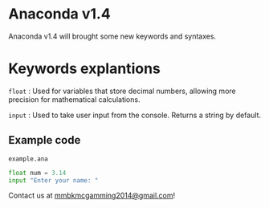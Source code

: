 # Anaconda v1.4

Anaconda v1.4 will brought some new keywords and syntaxes.

# Keywords explantions

`float` : Used for variables that store decimal numbers, allowing more precision for mathematical calculations.

`input` : Used to take user input from the console. Returns a string by default.

## Example code

`example.ana`

```python
float num = 3.14
input "Enter your name: "

```

Contact us at mmbkmcgamming2014@gmail.com!
